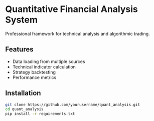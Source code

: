 # Quantitative Financial Analysis System

Professional framework for technical analysis and algorithmic trading.

## Features

- Data loading from multiple sources
- Technical indicator calculation
- Strategy backtesting
- Performance metrics

## Installation

```bash
git clone https://github.com/yourusername/quant_analysis.git
cd quant_analysis
pip install -r requirements.txt
